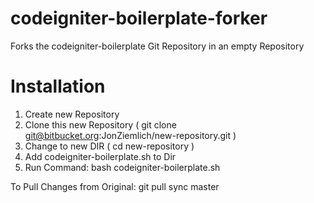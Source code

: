 # codeigniter-boilerplate-forker
Forks the codeigniter-boilerplate Git Repository in an empty Repository

# Installation

1. Create new Repository
2. Clone this new Repository ( git clone git@bitbucket.org:JonZiemlich/new-repository.git )
3. Change to new DIR ( cd new-repository )
4. Add codeigniter-boilerplate.sh to Dir
5. Run Command: bash codeigniter-boilerplate.sh

To Pull Changes from Original: git pull sync master
